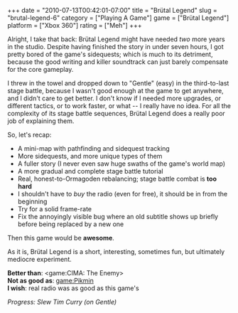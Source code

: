 +++
date = "2010-07-13T00:42:01-07:00"
title = "Brütal Legend"
slug = "brutal-legend-6"
category = ["Playing A Game"]
game = ["Brütal Legend"]
platform = ["Xbox 360"]
rating = ["Meh"]
+++

Alright, I take that back: Brütal Legend might have needed <i>two</i> more years in the studio.  Despite having finished the story in under seven hours, I got pretty bored of the game's sidequests; which is much to its detriment, because the good writing and killer soundtrack can just barely compensate for the core gameplay.

I threw in the towel and dropped down to "Gentle" (easy) in the third-to-last stage battle, because I wasn't good enough at the game to get anywhere, and I didn't care to get better.  I don't know if I needed more upgrades, or different tactics, or to work faster, or what -- I really have no idea.  For all the complexity of its stage battle sequences, Brütal Legend does a really poor job of explaining them.

So, let's recap:

* A mini-map with pathfinding and sidequest tracking
* More sidequests, and more unique types of them
* A fuller story (I never even saw huge swaths of the game's world map)
* A more gradual and complete stage battle tutorial
* Real, honest-to-Ormagoden rebalancing; stage battle combat is <b>too hard</b>
* I shouldn't have to <i>buy</i> the radio (even for free), it should be in from the beginning
* Try for a solid frame-rate
* Fix the annoyingly visible bug where an old subtitle shows up briefly before being replaced by a new one

Then this game would be <b>awesome</b>.

As it is, Brütal Legend is a short, interesting, sometimes fun, but ultimately mediocre experiment.

<b>Better than</b>: <game:CIMA: The Enemy>  
<b>Not as good as</b>: <game:Pikmin>  
<b>I wish</b>: real radio was as good as this game's

<i>Progress: Slew Tim Curry (on Gentle)</i>
